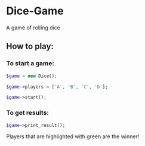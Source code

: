 # Dice-Game
A game of rolling dice


## How to play:

### To start a game:
```php
$game = new Dice();

$game->players = ['A', 'B', 'C', 'D'];

$game->start();
```

### To get results:
```php
$game->print_result();
```

Players that are highlighted with green are the winner!
